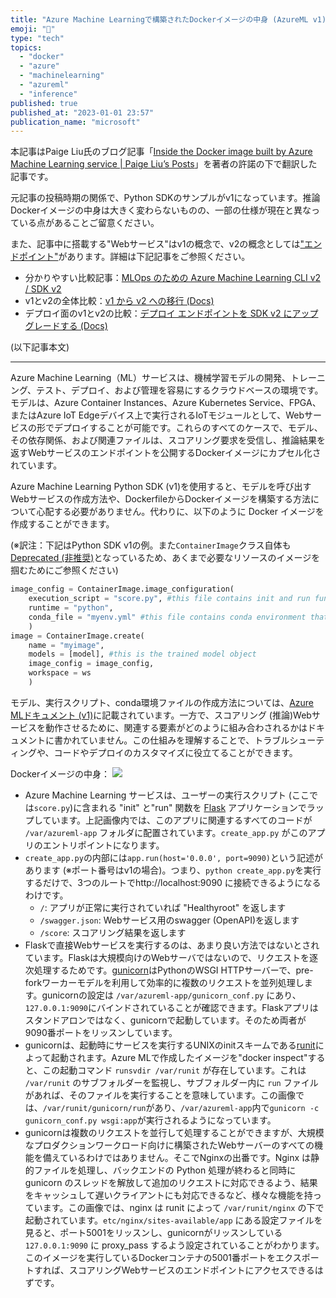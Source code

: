 ```yaml
---
title: "Azure Machine Learningで構築されたDockerイメージの中身 (AzureML v1)"
emoji: "🐳"
type: "tech"
topics:
  - "docker"
  - "azure"
  - "machinelearning"
  - "azureml"
  - "inference"
published: true
published_at: "2023-01-01 23:57"
publication_name: "microsoft"
---
```


本記事はPaige Liu氏のブログ記事「[Inside the Docker image built by Azure Machine Learning service | Paige Liu’s Posts](https://liupeirong.github.io/amlDockerImage/)」を著者の許諾の下で翻訳した記事です。

元記事の投稿時期の関係で、Python SDKのサンプルがv1になっています。推論Dockerイメージの中身は大きく変わらないものの、一部の仕様が現在と異なっている点があることご留意ください。

また、記事中に搭載する"Webサービス"はv1の概念で、v2の概念としては["エンドポイント"](https://learn.microsoft.com/azure/machine-learning/concept-endpoints)があります。詳細は下記記事をご参照ください。
- 分かりやすい比較記事：[MLOps のための Azure Machine Learning CLI v2 / SDK v2](https://qiita.com/ShuntaIto/items/2add3778fac62db898d5)
- v1とv2の全体比較：[v1 から v2 への移行 (Docs)](https://learn.microsoft.com/azure/machine-learning/how-to-migrate-from-v1)
- デプロイ面のv1とv2の比較：[デプロイ エンドポイントを SDK v2 にアップグレードする (Docs)](https://learn.microsoft.com/azure/machine-learning/migrate-to-v2-deploy-endpoints)

(以下記事本文)

---

Azure Machine Learning（ML）サービスは、機械学習モデルの開発、トレーニング、テスト、デプロイ、および管理を容易にするクラウドベースの環境です。モデルは、Azure Container Instances、Azure Kubernetes Service、FPGA、またはAzure IoT Edgeデバイス上で実行されるIoTモジュールとして、Webサービスの形でデプロイすることが可能です。これらのすべてのケースで、モデル、その依存関係、および関連ファイルは、スコアリング要求を受信し、推論結果を返すWebサービスのエンドポイントを公開するDockerイメージにカプセル化されています。

Azure Machine Learning Python SDK (v1)を使用すると、モデルを呼び出すWebサービスの作成方法や、DockerfileからDockerイメージを構築する方法について心配する必要がありません。代わりに、以下のように Docker イメージを作成することができます。

(※訳注：下記はPython SDK v1の例。また`ContainerImage`クラス自体も[Deprecated (非推奨)](https://learn.microsoft.com/ja-jp/python/api/azureml-core/azureml.core.image.containerimage?view=azure-ml-py)となっているため、あくまで必要なリソースのイメージを掴むためにご参照ください)
```python
image_config = ContainerImage.image_configuration(
    execution_script = "score.py", #this file contains init and run functions that you implement
    runtime = "python",
    conda_file = "myenv.yml" #this file contains conda environment that the model depends on
    )
image = ContainerImage.create(
    name = "myimage", 
    models = [model], #this is the trained model object
    image_config = image_config,
    workspace = ws
    )
```

モデル、実行スクリプト、conda環境ファイルの作成方法については、[Azure MLドキュメント (v1)](https://learn.microsoft.com/azure/machine-learning/v1/how-to-deploy-and-where?tabs=python)に記載されています。一方で、スコアリング (推論)Webサービスを動作させるために、関連する要素がどのように組み合わされるかはドキュメントに書かれていません。この仕組みを理解することで、トラブルシューティングや、コードやデプロイのカスタマイズに役立てることができます。

Dockerイメージの中身：
![](https://storage.googleapis.com/zenn-user-upload/ddbf6f6e6cf3-20221231.png)

- Azure Machine Learning サービスは、ユーザーの実行スクリプト (ここでは`score.py`)に含まれる "init" と"run" 関数を [Flask](http://flask.pocoo.org/) アプリケーションでラップしています。上記画像内では、このアプリに関連するすべてのコードが `/var/azureml-app` フォルダに配置されています。`create_app.py` がこのアプリのエントリポイントになります。
- `create_app.py`の内部には`app.run(host='0.0.0', port=9090)`という記述があります (※ポート番号はv1の場合)。つまり、`python create_app.py`を実行するだけで、3つのルートでhttp://localhost:9090 に接続できるようになるわけです。
	- `/`: アプリが正常に実行されていれば "Healthyroot" を返します
	- `/swagger.json`: Webサービス用のswagger (OpenAPI)を返します
	- `/score`: スコアリング結果を返します
- Flaskで直接Webサービスを実行するのは、あまり良い方法ではないとされています。Flaskは大規模向けのWebサーバではないので、リクエストを逐次処理するためです。[gunicorn](https://gunicorn.org/)はPythonのWSGI HTTPサーバーで、pre-forkワーカーモデルを利用して効率的に複数のリクエストを並列処理します。gunicornの設定は `/var/azureml-app/gunicorn_conf.py` にあり、`127.0.0.1:9090`にバインドされていることが確認できます。Flaskアプリはスタンドアロンではなく、gunicornで起動しています。そのため両者が9090番ポートをリッスンしています。
- gunicornは、起動時にサービスを実行するUNIXのinitスキームである[runit](http://smarden.org/runit/)によって起動されます。Azure MLで作成したイメージを"docker inspect"すると、この起動コマンド `runsvdir /var/runit` が存在しています。これは `/var/runit` のサブフォルダーを監視し、サブフォルダー内に `run` ファイルがあれば、そのファイルを実行することを意味しています。この画像では、`/var/runit/gunicorn/run`があり、`/var/azureml-app`内で`gunicorn -c gunicorn_conf.py wsgi:app`が実行されるようになっています。
- gunicornは複数のリクエストを並行して処理することができますが、大規模なプロダクションワークロード向けに構築されたWebサーバーのすべての機能を備えているわけではありません。そこでNginxの出番です。Nginx は静的ファイルを処理し、バックエンドの Python 処理が終わると同時に gunicorn のスレッドを解放して追加のリクエストに対応できるよう、結果をキャッシュして遅いクライアントにも対応できるなど、様々な機能を持っています。この画像では、nginx は runit によって `/var/runit/nginx` の下で起動されています。`etc/nginx/sites-available/app` にある設定ファイルを見ると、ポート5001をリッスンし、gunicornがリッスンしている `127.0.0.1:9090` に proxy_pass するよう設定されていることがわかります。このイメージを実行しているDockerコンテナの5001番ポートをエクスポートすれば、スコアリングWebサービスのエンドポイントにアクセスできるはずです。